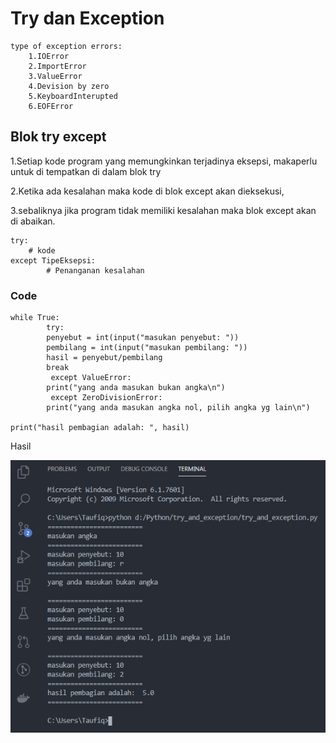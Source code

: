 # Try dan Exception


	type of exception errors:
        1.IOError
        2.ImportError
        3.ValueError
        4.Devision by zero
        5.KeyboardInterupted
        6.EOFError

## Blok try except

1.Setiap kode program yang memungkinkan terjadinya eksepsi, 
  makaperlu untuk di tempatkan di dalam blok try

2.Ketika ada kesalahan maka kode di blok except akan dieksekusi,

3.sebaliknya jika program tidak memiliki kesalahan maka blok except
  akan di abaikan.


	try:
	    # kode
	except TipeEksepsi:
            # Penanganan kesalahan


### Code

	while True:
    	    try:
        	penyebut = int(input("masukan penyebut: "))
        	pembilang = int(input("masukan pembilang: "))
        	hasil = penyebut/pembilang
        	break
    	     except ValueError:
        	print("yang anda masukan bukan angka\n")
    	     except ZeroDivisionError:
        	print("yang anda masukan angka nol, pilih angka yg lain\n")
	
	print("hasil pembagian adalah: ", hasil)

Hasil

![01.png](/gambar/01.png)